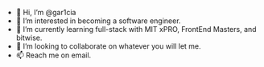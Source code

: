 - 👋 Hi, I’m @gar1cia
- 👀 I’m interested in becoming a software engineer.
- 🌱 I’m currently learning full-stack with MIT xPRO, FrontEnd Masters, and bitwise.
- 💞️ I’m looking to collaborate on whatever you will let me.
- 📫 Reach me on email.

<!---
gar1cia/gar1cia is a ✨ special ✨ repository because its `README.md` (this file) appears on your GitHub profile.
You can click the Preview link to take a look at your changes.
--->
